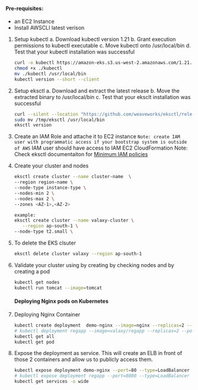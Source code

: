 #### Pre-requisites:
  - an EC2 Instance
  - Install AWSCLI latest verison

1. Setup kubectl
   a. Download kubectl version 1.21
   b. Grant execution permissions to kubectl executable
   c. Move kubectl onto /usr/local/bin
   d. Test that your kubectl installation was successful

   ```sh
   curl -o kubectl https://amazon-eks.s3.us-west-2.amazonaws.com/1.21.2/2021-07-05/bin/linux/amd64/kubectl
   chmod +x ./kubectl
   mv ./kubectl /usr/local/bin
   kubectl version --short --client
   ```
2. Setup eksctl
   a. Download and extract the latest release
   b. Move the extracted binary to /usr/local/bin
   c. Test that your eksclt installation was successful

   ```sh
   curl --silent --location "https://github.com/weaveworks/eksctl/releases/latest/download/eksctl_$(uname -s)_amd64.tar.gz" | tar xz -C /tmp
   sudo mv /tmp/eksctl /usr/local/bin
   eksctl version
   ```

3. Create an IAM Role and attache it to EC2 instance
   `Note: create IAM user with programmatic access if your bootstrap system is outside of AWS`
   IAM user should have access to
   IAM
   EC2
   CloudFormation
   Note: Check eksctl documentaiton for [Minimum IAM policies](https://eksctl.io/usage/minimum-iam-policies/)

4. Create your cluster and nodes
   ```sh
   eksctl create cluster --name cluster-name  \
   --region region-name \
   --node-type instance-type \
   --nodes-min 2 \
   --nodes-max 2 \
   --zones <AZ-1>,<AZ-2>

   example:
   eksctl create cluster --name valaxy-cluster \
      --region ap-south-1 \
   --node-type t2.small \
    ```

5. To delete the EKS clsuter
   ```sh
   eksctl delete cluster valaxy --region ap-south-1
   ```

6. Validate your cluster using by creating by checking nodes and by creating a pod
   ```sh
   kubectl get nodes
   kubectl run tomcat --image=tomcat
   ```

   #### Deploying Nginx pods on Kubernetes
1. Deploying Nginx Container
    ```sh
    kubectl create deployment  demo-nginx --image=nginx --replicas=2 --port=80
    # kubectl deployment regapp --image=valaxy/regapp --replicas=2 --port=8080
    kubectl get all
    kubectl get pod
   ```

1. Expose the deployment as service. This will create an ELB in front of those 2 containers and allow us to publicly access them.
   ```sh
   kubectl expose deployment demo-nginx --port=80 --type=LoadBalancer
   # kubectl expose deployment regapp --port=8080 --type=LoadBalancer
   kubectl get services -o wide
   ```

